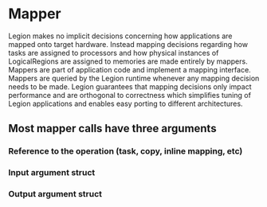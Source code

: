 # Mapper

Legion makes no implicit decisions concerning how applications are mapped onto target hardware.
Instead mapping decisions regarding how tasks are assigned to processors and how physical instances of LogicalRegions
are assigned to memories are made entirely by mappers.
Mappers are part of application code and implement a mapping interface.
Mappers are queried by the Legion runtime whenever any mapping decision needs to be made.
Legion guarantees that mapping decisions only impact performance and are orthogonal to correctness which
simplifies tuning of Legion applications and enables easy porting to different architectures.

## Most mapper calls have three arguments
### Reference to the operation (task, copy, inline mapping, etc)
### Input argument struct
### Output argument struct
